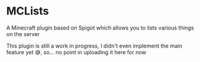 # MCLists
A Minecraft plugin based on Spigot which allows you to lists various things on the server  
  
This plugin is still a work in progress, I didn't even implement the main feature yet 😅, so... no point in uploading it here for now
